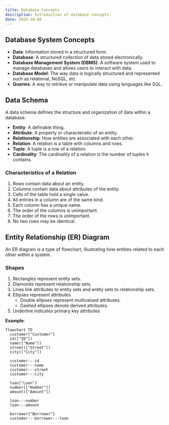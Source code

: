 ```yaml
---
title: Database Concepts
description: Introduction of database concepts.
date: 2025-10-08
---
```


## Database System Concepts

- **Data**: Information stored in a structured form.
- **Database**: A structured collection of data stored electronically.
- **Database Management System (DBMS)**: A software system used to manage databases and allows users to interact with data.
- **Database Model**: The way data is logically structured and represented such as relational, NoSQL, etc.
- **Queries**: A way to retrieve or manipulate data using languages like SQL.

## Data Schema

A data schema defines the structure and organization of data within a database.

- **Entity**: A definable thing.
- **Attribute**: A property or characteristic of an entity.
- **Relationship**: How entities are associated with each other.
- **Relation**: A relation is a table with columns and rows.
- **Tuple**: A tuple is a row of a relation.
- **Cardinality**: The cardinality of a relation is the number of tuples it contains.

### Characteristics of a Relation

1. Rows contain data about an entity.
2. Columns contain data about attributes of the entity.
3. Cells of the table hold a single value.
4. All entries in a column are of the same kind.
5. Each column has a unique name.
6. The order of the columns is unimportant.
7. The order of the rows is unimportant.
8. No two rows may be identical.

## Entity Relationship (ER) Diagram

An ER diagram is a type of flowchart, illustrating how entities related to each other within a system.

### Shapes

1. Rectangles represent entity sets.
2. Diamonds represent relationship sets.
3. Lines link attributes to entity sets and entity sets to relationship sets.
4. Ellipses represent attributes
   - Double ellipses represent multivalued attributes.
   - Dashed ellipses denote derived attributes.
5. Underline indicates primary key attributes

**Example**:

```mermaid
flowchart TD
  customer["Customer"]
  id(["ID"])
  name(["Name"])
  street(["Street"])
  city(["City"])

  customer---id
  customer---name
  customer---street
  customer---city

  loan["Loan"]
  number(["Number"])
  amount(["Amount"])

  loan---number
  loan---amount

  borrower{"Borrower"}
  customer---borrower---loan
```
